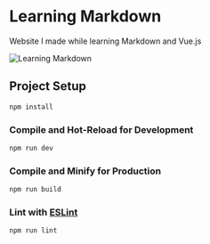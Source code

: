 # Learning Markdown

Website I made while learning Markdown and Vue.js

![Learning Markdown](https://raw.githubusercontent.com/levonium/learning-markdown/master/public/screenshot.png)

## Project Setup

```sh
npm install
```

### Compile and Hot-Reload for Development

```sh
npm run dev
```

### Compile and Minify for Production

```sh
npm run build
```

### Lint with [ESLint](https://eslint.org/)

```sh
npm run lint
```
